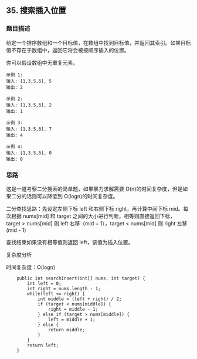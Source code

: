 ## 35. 搜索插入位置

### 题目描述
给定一个排序数组和一个目标值，在数组中找到目标值，并返回其索引。如果目标值不存在于数组中，返回它将会被按顺序插入的位置。

你可以假设数组中无重复元素。

```
示例 1:
输入: [1,3,5,6], 5
输出: 2

示例 2:
输入: [1,3,5,6], 2
输出: 1

示例 3:
输入: [1,3,5,6], 7
输出: 4

示例 4:
输入: [1,3,5,6], 0
输出: 0

```



### 思路
这是一道考察二分搜索的简单题，如果暴力求解需要 O(n)的时间复杂度，但是如果二分的话则可以降低到 O(logn)的时间复杂度。

二分查找思路：先设定左侧下标 left 和右侧下标 right，再计算中间下标 mid。每次根据 nums[mid] 和 target 之间的大小进行判断，相等则直接返回下标， target > nums[mid] 则 left 右移（mid + 1），target < nums[mid] 则 right 左移(mid - 1)

查找结束如果没有相等值则返回 left，该值为插入位置。

复杂度分析

时间复杂度：O(logn)
```   
    public int searchInsert(int[] nums, int target) {
        int left = 0;
        int right = nums.length - 1;
        while(left <= right) {
            int middle = (left + right) / 2;
            if (target < nums[middle]) {
                right = middle - 1;
            } else if (target > nums[middle]) {
                left = middle + 1;
            } else {
                return middle;
            }
        }
        return left;
    }
```

